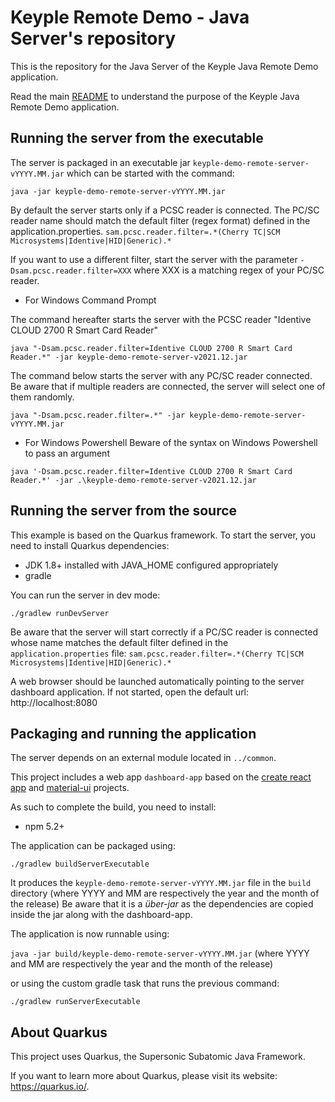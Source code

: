 # Keyple Remote Demo - Java Server's repository

This is the repository for the Java Server of the Keyple Java Remote Demo application. 

Read the main [README](https://github.com/calypsonet/keyple-java-demo-remote#readme) to understand the purpose of the Keyple Java Remote Demo application. 

## Running the server from the executable

The server is packaged in an executable jar `keyple-demo-remote-server-vYYYY.MM.jar` which can be started with the command: 

```
java -jar keyple-demo-remote-server-vYYYY.MM.jar
```

By default the server starts only if a PCSC reader is connected. The PC/SC reader name should match the default filter (regex format) defined in the application.properties. 
``sam.pcsc.reader.filter=.*(Cherry TC|SCM Microsystems|Identive|HID|Generic).*``

If you want to use a different filter, start the server with the parameter ``-Dsam.pcsc.reader.filter=XXX`` where XXX is a matching regex of your PC/SC reader.

- For Windows Command Prompt

The command hereafter starts the server with the PCSC reader "Identive CLOUD 2700 R Smart Card Reader"
```
java "-Dsam.pcsc.reader.filter=Identive CLOUD 2700 R Smart Card Reader.*" -jar keyple-demo-remote-server-v2021.12.jar 
```
The command below starts the server with any PC/SC reader connected. Be aware that if multiple readers are connected, the server will select one of them randomly.
```
java "-Dsam.pcsc.reader.filter=.*" -jar keyple-demo-remote-server-vYYYY.MM.jar
```
- For Windows Powershell
Beware of the syntax on Windows Powershell to pass an argument
```
java '-Dsam.pcsc.reader.filter=Identive CLOUD 2700 R Smart Card Reader.*' -jar .\keyple-demo-remote-server-v2021.12.jar
```



## Running the server from the source

This example is based on the Quarkus framework. To start the server, you need to install Quarkus dependencies: 
- JDK 1.8+ installed with JAVA_HOME configured appropriately
- gradle

You can run the server in dev mode:

```
./gradlew runDevServer
```

Be aware that the server will start correctly if a PC/SC reader is connected whose name matches the default filter defined in the ``application.properties`` file:
``sam.pcsc.reader.filter=.*(Cherry TC|SCM Microsystems|Identive|HID|Generic).*``

A web browser should be launched automatically pointing to the server dashboard application. If not started, open the default url: http://localhost:8080

## Packaging and running the application

The server depends on an external module located in `../common`.

This project includes a web app `dashboard-app` based on the [create react app](https://github.com/facebook/create-react-app) and [material-ui](https://material-ui.com/) projects.

As such to complete the build, you need to install:
- npm 5.2+

The application can be packaged using:

```./gradlew buildServerExecutable```

It produces the `keyple-demo-remote-server-vYYYY.MM.jar` file in the `build` directory (where YYYY and MM are respectively the year and the month of the release)
Be aware that it is a _über-jar_ as the dependencies are copied inside the jar along with the dashboard-app.

The application is now runnable using:

```java -jar build/keyple-demo-remote-server-vYYYY.MM.jar```
(where YYYY and MM are respectively the year and the month of the release)

or using the custom gradle task that runs the previous command: 

```./gradlew runServerExecutable```


## About Quarkus

This project uses Quarkus, the Supersonic Subatomic Java Framework.

If you want to learn more about Quarkus, please visit its website: https://quarkus.io/.
